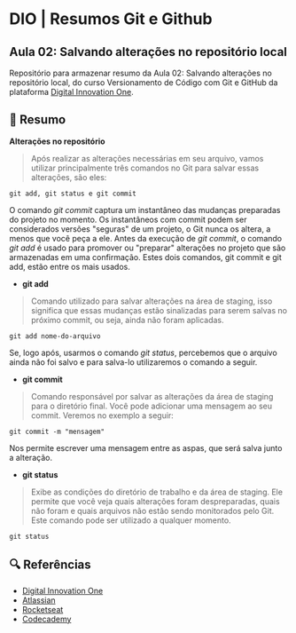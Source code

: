 # DIO | Resumos Git e Github

## Aula 02: Salvando alterações no repositório local

Repositório para armazenar resumo da Aula 02: Salvando alterações no repositório local, do curso Versionamento de Código com Git e GitHub da plataforma [Digital Innovation One](https://web.dio.me/home).

## 📄 Resumo
**Alterações no repositório**
>Após realizar as alterações necessárias em seu arquivo, vamos utilizar principalmente três comandos no Git para salvar essas alterações, são eles:

```
git add, git status e git commit
```
O comando _git commit_ captura um instantâneo das mudanças preparadas do projeto no momento. Os instantâneos com commit podem ser considerados versões "seguras" de um projeto, o Git nunca os altera, a menos que você peça a ele. 
Antes da execução de _git commit_, o comando _git add_ é usado para promover ou "preparar" alterações no projeto que são armazenadas em uma confirmação. 
Estes dois comandos, git commit e git add, estão entre os mais usados.

- **git add** 
>Comando utilizado para salvar alterações na área de staging, isso significa que essas mudanças estão sinalizadas para serem salvas no próximo commit, ou seja, ainda não foram aplicadas.
```
git add nome-do-arquivo
```
Se, logo após, usarmos o comando _git status_, percebemos que o arquivo ainda não foi salvo e para salva-lo utilizaremos o comando a seguir.

- **git commit**
>Comando responsável por salvar as alterações da área de staging para o diretório final.  Você pode adicionar uma mensagem ao seu commit. Veremos no exemplo a seguir:
```
git commit -m "mensagem"
```
Nos permite escrever uma mensagem entre as aspas, que será salva junto a alteração.

- **git status**
>Exibe as condições do diretório de trabalho e da área de staging. Ele permite que você veja quais alterações foram despreparadas, quais não foram e quais arquivos não estão sendo monitorados pelo Git. Este comando pode ser utilizado a qualquer momento.
```
git status
```



## 🔍 Referências 
- [Digital Innovation One](https://web.dio.me/home)
- [Atlassian](https://www.atlassian.com/br)
- [Rocketseat](https://blog.rocketseat.com.br/como-fazer-um-bom-readme/)
- [Codecademy](https://www.codecademy.com/resources/docs/markdown)